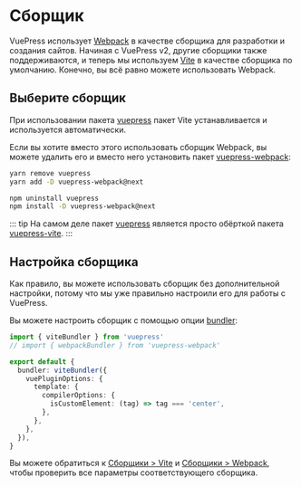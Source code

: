 # Сборщик

VuePress использует [Webpack](https://webpack.js.org/) в качестве сборщика для разработки и создания сайтов. Начиная с VuePress v2, другие сборщики также поддерживаются, и теперь мы используем [Vite](https://vitejs.dev/) в качестве сборщика по умолчанию. Конечно, вы всё равно можете использовать Webpack.

## Выберите сборщик

При использовании пакета [vuepress](https://www.npmjs.com/package/vuepress) пакет Vite устанавливается и используется автоматически.

Если вы хотите вместо этого использовать сборщик Webpack, вы можете удалить его и вместо него установить пакет [vuepress-webpack](https://www.npmjs.com/package/vuepress-webpack):

<CodeGroup>
  <CodeGroupItem title="YARN" active>

```bash
yarn remove vuepress
yarn add -D vuepress-webpack@next
```

  </CodeGroupItem>

  <CodeGroupItem title="NPM">

```bash
npm uninstall vuepress
npm install -D vuepress-webpack@next
```

  </CodeGroupItem>
</CodeGroup>

::: tip
На самом деле пакет [vuepress](https://www.npmjs.com/package/vuepress) является просто обёрткой пакета [vuepress-vite](https://www.npmjs.com/package/vuepress-vite).
:::

## Настройка сборщика

Как правило, вы можете использовать сборщик без дополнительной настройки, потому что мы уже правильно настроили его для работы с VuePress.

Вы можете настроить сборщик с помощью опции [bundler](../reference/config.md#bundler):

```ts
import { viteBundler } from 'vuepress'
// import { webpackBundler } from 'vuepress-webpack'

export default {
  bundler: viteBundler({
    vuePluginOptions: {
      template: {
        compilerOptions: {
          isCustomElement: (tag) => tag === 'center',
        },
      },
    },
  }),
}
```

Вы можете обратиться к [Сборщики > Vite](../reference/bundler/vite.md) и [Сборщики > Webpack](../reference/bundler/webpack.md), чтобы проверить все параметры соответствующего сборщика.

